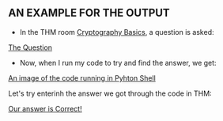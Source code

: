 ## AN EXAMPLE FOR THE OUTPUT

- In the THM room [Cryptography Basics](https://tryhackme.com/room/cryptographybasics), a question is asked:

[The Question](https://github.com/cybersighzero/Caesar-Cipher/blob/main/assets/thm%20unanswered%20question.PNG?raw=true)

- Now, when I run my code to try and find the answer, we get:

[An image of the code running in Pyhton Shell](https://github.com/cybersighzero/Caesar-Cipher/blob/main/assets/output%20thm.PNG?raw=true)

Let's try enterinh the answer we got through the code in THM:

[Our answer is Correct!](https://github.com/cybersighzero/Caesar-Cipher/blob/main/assets/thm%20question.PNG?raw=true)
